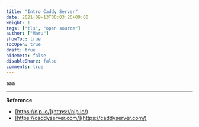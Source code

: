 ```yaml
---
title: "Intro Caddy Server"
date: 2021-09-13T00:03:26+09:00
weight: 1
tags: ["tls", "open source"]
author: ["Maru"]
showToc: true
TocOpen: true
draft: true
hidemeta: false
disableShare: false
comments: true
---
```


aaa

---

**Reference**

- [https://nip.io/](https://nip.io/)
- [https://caddyserver.com/](https://caddyserver.com/)
